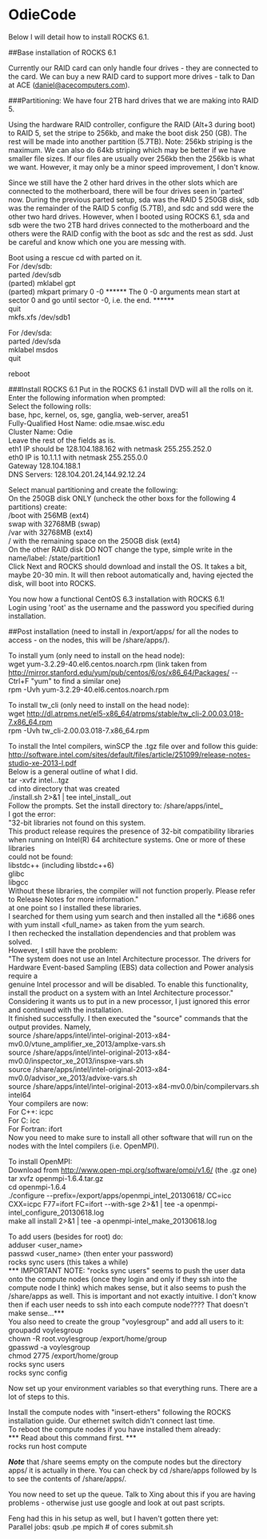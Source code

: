 OdieCode
=========

Below I will detail how to install ROCKS 6.1.

##Base installation of ROCKS 6.1

Currently our RAID card can only handle four drives - they are connected to the card. We can buy a new RAID card to support more drives - talk to Dan at ACE (daniel@acecomputers.com).

###Partitioning:
We have four 2TB hard drives that we are making into RAID 5.

Using the hardware RAID controller, configure the RAID (Alt+3 during boot) to RAID 5, set the stripe to 256kb, and make the boot disk 250 (GB). The rest will be made into another partition (5.7TB). Note: 256kb striping is the maximum. We can also do 64kb striping which may be better if we have smaller file sizes. If our files are usually over 256kb then the 256kb is what we want. However, it may only be a minor speed improvement, I don't know.

Since we still have the 2 other hard drives in the other slots which are connected to the motherboard, there will be four drives seen in 'parted' now. During the previous parted setup, sda was the RAID 5 250GB disk, sdb was the remainder of the RAID 5 config (5.7TB), and sdc and sdd were the other two hard drives. However, when I booted using ROCKS 6.1, sda and sdb were the two 2TB hard drives connected to the motherboard and the others were the RAID config with the boot as sdc and the rest as sdd. Just be careful and know which one you are messing with.

Boot using a rescue cd with parted on it.  
For /dev/sdb:  
parted /dev/sdb  
(parted) mklabel gpt  
(parted) mkpart primary 0 -0 ****** The 0 -0 arguments mean start at sector 0 and go until sector -0, i.e. the end. ******  
quit  
mkfs.xfs /dev/sdb1  

For /dev/sda:  
parted /dev/sda  
mklabel msdos  
quit

reboot

###Install ROCKS 6.1
Put in the ROCKS 6.1 install DVD will all the rolls on it. Enter the following information when prompted:  
Select the following rolls:  
base, hpc, kernel, os, sge, ganglia, web-server, area51  
Fully-Qualified Host Name: odie.msae.wisc.edu  
Cluster Name: Odie  
Leave the rest of the fields as is.  
eth1 IP should be 128.104.188.162 with netmask 255.255.252.0  
eth0 IP is 10.1.1.1 with netmask 255.255.0.0  
Gateway 128.104.188.1  
DNS Servers: 128.104.201.24,144.92.12.24  

Select manual partitioning and create the following:  
On the 250GB disk ONLY (uncheck the other boxs for the following 4 partitions) create:  
/boot   with 256MB (ext4)  
swap   with 32768MB (swap)  
/var     with 32768MB (ext4)  
/          with the remaining space on the 250GB disk (ext4)  
On the other RAID disk DO NOT change the type, simple write in the name/label: /state/partition1  
Click Next and ROCKS should download and install the OS. It takes a bit, maybe 20-30 min. It will then reboot automatically and, having ejected the disk, will boot into ROCKS.

You now how a functional CentOS 6.3 installation with ROCKS 6.1!  
Login using 'root' as the username and the password you specified during installation.


##Post installation (need to install in /export/apps/<name> for all the nodes to access - on the nodes, this will be /share/apps/<name>).

To install yum (only need to install on the head node):  
wget yum-3.2.29-40.el6.centos.noarch.rpm    (link taken from http://mirror.stanford.edu/yum/pub/centos/6/os/x86_64/Packages/ -- Ctrl+F "yum" to find a similar one)  
rpm -Uvh yum-3.2.29-40.el6.centos.noarch.rpm

To install tw_cli (only need to install on the head node):  
wget http://dl.atrpms.net/el5-x86_64/atrpms/stable/tw_cli-2.00.03.018-7.x86_64.rpm  
rpm -Uvh tw_cli-2.00.03.018-7.x86_64.rpm

To install the Intel compilers, winSCP the .tgz file over and follow this guide:  
http://software.intel.com/sites/default/files/article/251099/release-notes-studio-xe-2013-l.pdf  
Below is a general outline of what I did.  
tar -xvfz intel...tgz  
cd into directory that was created  
./install.sh 2>&1 | tee intel_install_<date>.out  
Follow the prompts. Set the install directory to: /share/apps/intel_<date>  
I got the error:  
"32-bit libraries not found on this system.  
This product release requires the presence of 32-bit compatibility libraries  
when running on Intel(R) 64 architecture systems. One or more of these libraries  
could not be found:  
    libstdc++ (including libstdc++6)  
    glibc  
    libgcc  
Without these libraries, the compiler will not function properly.  Please refer  
to Release Notes for more information."  
at one point so I installed these libraries.  
I searched for them using yum search <name> and then installed all the *.i686 ones with yum install <full_name> as taken from the yum search.  
I then rechecked the installation dependencies and that problem was solved.  
However, I still have the problem:  
"The system does not use an Intel Architecture processor. The drivers for  
Hardware Event-based Sampling (EBS) data collection and Power analysis require a  
genuine Intel processor and will be disabled. To enable this functionality,  
install the product on a system with an Intel Architecture processor."  
Considering it wants us to put in a new processor, I just ignored this error and continued with the installation.  
It finished successfully. I then executed the "source" commands that the output provides. Namely,  
source /share/apps/intel/intel-original-2013-x84-mv0.0/vtune_amplifier_xe_2013/amplxe-vars.sh  
source /share/apps/intel/intel-original-2013-x84-mv0.0/inspector_xe_2013/inspxe-vars.sh  
source /share/apps/intel/intel-original-2013-x84-mv0.0/advisor_xe_2013/advixe-vars.sh  
source /share/apps/intel/intel-original-2013-x84-mv0.0/bin/compilervars.sh intel64  
Your compilers are now:  
    For C++: icpc  
    For C: icc  
    For Fortran: ifort  
Now you need to make sure to install all other software that will run on the nodes with the Intel compilers (i.e. OpenMPI).

To install OpenMPI:  
Download from http://www.open-mpi.org/software/ompi/v1.6/ (the .gz one)  
tar xvfz openmpi-1.6.4.tar.gz  
cd openmpi-1.6.4  
./configure --prefix=/export/apps/openmpi_intel_20130618/ CC=icc CXX=icpc F77=ifort FC=ifort --with-sge 2>&1 | tee -a openmpi-intel_configure_20130618.log  
make all install 2>&1 | tee -a openmpi-intel_make_20130618.log
 
To add users (besides for root) do:  
adduser <user_name>  
passwd <user_name> (then enter your password)  
rocks sync users    (this takes a while)  
   *** IMPORTANT NOTE: "rocks sync users" seems to push the user data onto the compute nodes (once they login and only if they ssh into the compute node I think) which makes sense, but it also seems to push the /share/apps as well. This is important and not exactly intuitive. I don't know then if each user needs to ssh into each compute node???? That doesn't make sense...***  
You also need to create the group "voylesgroup" and add all users to it:  
groupadd voylesgroup  
chown -R root.voylesgroup /export/home/group  
gpasswd -a <username> voylesgroup  
chmod 2775 /export/home/group  
rocks sync users  
rocks sync config

Now set up your environment variables so that everything runs. There are a lot of steps to this.  

Install the compute nodes with "insert-ethers" following the ROCKS installation guide. Our ethernet switch didn't connect last time.  
To reboot the compute nodes if you have installed them already:  
*** Read about this command first. ***  
rocks run host compute  


***Note*** that /share seems empty on the compute nodes but the directory apps/ it is actually in there. You can check by cd /share/apps followed by ls to see the contents of /share/apps/.

You now need to set up the queue. Talk to Xing about this if you are having problems - otherwise just use google and look at out past scripts.

Feng had this in his setup as well, but I haven't gotten there yet:  
Parallel jobs:  qsub .pe mpich # of cores submit.sh
